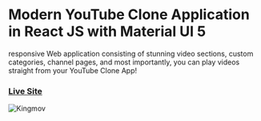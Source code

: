 # Modern YouTube Clone Application in React JS with Material UI 5
responsive Web application consisting of stunning video sections, custom categories, channel pages, and most importantly, you can play videos straight from your YouTube Clone App!

### [Live Site](https://kinghits.netlify.app/)

![Kingmov](https://user-images.githubusercontent.com/100964607/188524528-3c02ed8d-8355-4680-86a0-7cc824ca4e7c.png)
